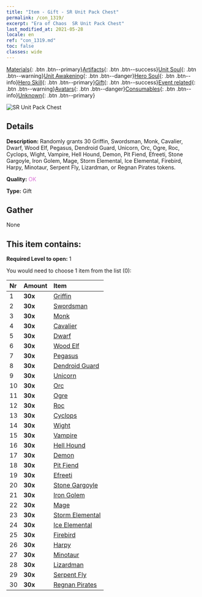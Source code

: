 ```yaml
---
title: "Item - Gift - SR Unit Pack Chest"
permalink: /con_1319/
excerpt: "Era of Chaos  SR Unit Pack Chest"
last_modified_at: 2021-05-28
locale: en
ref: "con_1319.md"
toc: false
classes: wide
---
```

 [Materials](/Items/){: .btn .btn--primary}[Artifacts](/Items/Artifacts/){: .btn .btn--success}[Unit Soul](/Items/UnitSoul/){: .btn .btn--warning}[Unit Awakening](/Items/UnitAwakening/){: .btn .btn--danger}[Hero Soul](/Items/HeroSoul/){: .btn .btn--info}[Hero Skill](/Items/HeroSkill/){: .btn .btn--primary}[Gift](/Items/Gift/){: .btn .btn--success}[Event related](/Items/Events/){: .btn .btn--warning}[Avatars](/Items/Avatars/){: .btn .btn--danger}[Consumables](/Items/Consumables/){: .btn .btn--info}[Unknown](/Items/Unknown/){: .btn .btn--primary}

 ![SR Unit Pack Chest](/images/t/i_907035.png)

## Details
 **Description:** Randomly grants 30 Griffin, Swordsman, Monk, Cavalier, Dwarf, Wood Elf, Pegasus, Dendroid Guard, Unicorn, Orc, Ogre, Roc, Cyclops, Wight, Vampire, Hell Hound, Demon, Pit Fiend, Efreeti, Stone Gargoyle, Iron Golem, Mage, Storm Elemental, Ice Elemental, Firebird, Harpy, Minotaur, Serpent Fly, Lizardman, or Regnan Pirates tokens.

 **Quality:** <span style="color: #DA70D6">OK</span>

 **Type:** Gift

## Gather

  None

## This item contains:

 **Required Level to open:** 1

 You would need to choose 1 item from the list (0):

  | Nr | Amount |     Item    |
  |:---|:-------|:------------|
  | 1 |  **30x** | [Griffin](/Items/unt_192/) |  | 
  | 2 |  **30x** | [Swordsman](/Items/unt_193/) |  | 
  | 3 |  **30x** | [Monk](/Items/unt_194/) |  | 
  | 4 |  **30x** | [Cavalier ](/Items/unt_195/) |  | 
  | 5 |  **30x** | [Dwarf](/Items/unt_200/) |  | 
  | 6 |  **30x** | [Wood Elf](/Items/unt_201/) |  | 
  | 7 |  **30x** | [Pegasus](/Items/unt_202/) |  | 
  | 8 |  **30x** | [Dendroid Guard](/Items/unt_203/) |  | 
  | 9 |  **30x** | [Unicorn](/Items/unt_204/) |  | 
  | 10 |  **30x** | [Orc](/Items/unt_219/) |  | 
  | 11 |  **30x** | [Ogre](/Items/unt_220/) |  | 
  | 12 |  **30x** | [Roc](/Items/unt_221/) |  | 
  | 13 |  **30x** | [Cyclops](/Items/unt_222/) |  | 
  | 14 |  **30x** | [Wight](/Items/unt_210/) |  | 
  | 15 |  **30x** | [Vampire](/Items/unt_211/) |  | 
  | 16 |  **30x** | [Hell Hound](/Items/unt_228/) |  | 
  | 17 |  **30x** | [Demon](/Items/unt_229/) |  | 
  | 18 |  **30x** | [Pit Fiend](/Items/unt_230/) |  | 
  | 19 |  **30x** | [Efreeti](/Items/unt_231/) |  | 
  | 20 |  **30x** | [Stone Gargoyle](/Items/unt_236/) |  | 
  | 21 |  **30x** | [Iron Golem](/Items/unt_237/) |  | 
  | 22 |  **30x** | [Mage](/Items/unt_238/) |  | 
  | 23 |  **30x** | [Storm Elemental](/Items/unt_263/) |  | 
  | 24 |  **30x** | [Ice Elemental](/Items/unt_264/) |  | 
  | 25 |  **30x** | [Firebird](/Items/unt_268/) |  | 
  | 26 |  **30x** | [Harpy](/Items/unt_245/) |  | 
  | 27 |  **30x** | [Minotaur](/Items/unt_248/) |  | 
  | 28 |  **30x** | [Lizardman](/Items/unt_254/) |  | 
  | 29 |  **30x** | [Serpent Fly](/Items/unt_255/) |  | 
  | 30 |  **30x** | [Regnan Pirates](/Items/unt_273/) |  | 
